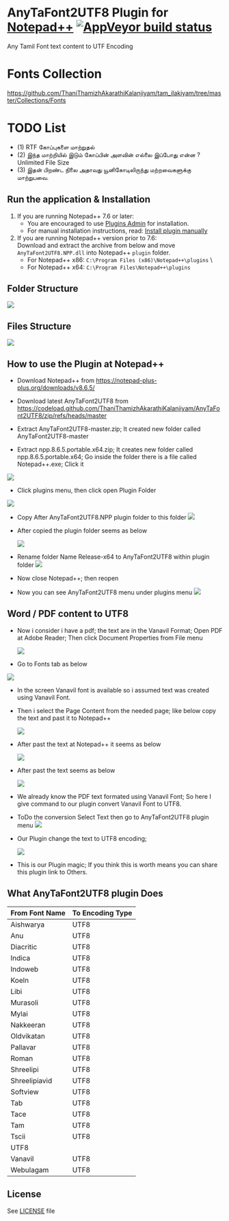 ﻿# AnyTaFont2UTF8 Plugin for [Notepad++](https://notepad-plus-plus.org/) [![AppVeyor build status](https://ci.appveyor.com/api/projects/status/github/Chocobo1/AnyTaFont2UTF8.NPP?branch=master&svg=true)](https://ci.appveyor.com/project/Chocobo1/AnyTaFont2UTF8.NPP)

Any Tamil Font text content to UTF Encoding

# Fonts Collection

https://github.com/ThaniThamizhAkarathiKalanjiyam/tam_ilakiyam/tree/master/Collections/Fonts

# TODO List

- (1) RTF கோப்புகளை மாற்றுதல் 
- (2) இந்த மாற்றியில்  இடும் கோப்பின் அளவின் எல்லை இப்போது என்ன ? Unlimited File Size
- (3) இதன் பிறண்ட  நிலை அதாவது யூனிகோடிலிருந்து மற்றவைகளுக்கு மாற்றுபவை. 

## Run the application & Installation

1. If you are running Notepad++ 7.6 or later:
   * You are encouraged to use [Plugins Admin](https://npp-user-manual.org/docs/plugins/#install-using-plugins-admin) for installation.
   * For manual installation instructions, read: [Install plugin manually](https://npp-user-manual.org/docs/plugins/#install-plugin-manually)
2. If you are running Notepad++ version prior to 7.6: \
   Download and extract the archive from below and move `AnyTaFont2UTF8.NPP.dll` into Notepad++ `plugin` folder.
   * For Notepad++ x86: `C:\Program Files (x86)\Notepad++\plugins` \
   * For Notepad++ x64: `C:\Program Files\Notepad++\plugins`

## Folder Structure

![](screenshots/AnyTaFont2UTF8.NPP.plugin-struct.JPG)

## Files Structure

![](screenshots/AnyTaFont2UTF8.NPP.plugin-Files-struct.JPG)

## How to use the Plugin at Notepad++

- Download Notepad++ from https://notepad-plus-plus.org/downloads/v8.6.5/

- Download latest AnyTaFont2UTF8 from https://codeload.github.com/ThaniThamizhAkarathiKalanjiyam/AnyTaFont2UTF8/zip/refs/heads/master

- Extract AnyTaFont2UTF8-master.zip; It created new folder called AnyTaFont2UTF8-master

- Extract npp.8.6.5.portable.x64.zip; It creates new folder called npp.8.6.5.portable.x64; Go inside the folder there is a file called Notepad++.exe; Click it

![](screenshots/2024-04-16-13-16-27-image.png)

- Click plugins menu, then click open Plugin Folder

![](screenshots/2024-04-16-13-17-57-image.png)

- Copy After AnyTaFont2UTF8.NPP plugin folder to this folder
  ![](screenshots/2024-04-16-13-20-39-image.png)

- After copied the plugin folder seems as below
  
  ![](screenshots/2024-04-16-13-23-34-image.png)

- Rename folder Name Release-x64 to AnyTaFont2UTF8 within plugin folder
  ![](screenshots/2024-04-16-13-25-51-image.png)

- Now close Notepad++; then reopen

- Now you can see AnyTaFont2UTF8 menu under plugins menu
  ![](screenshots/2024-04-16-13-27-59-image.png)

## Word / PDF content to UTF8

- Now i consider i have a pdf; the text are in the Vanavil Format; Open PDF at Adobe Reader; Then click Document Properties from File menu
  
  ![](screenshots/2024-04-16-13-34-49-image.png)

- Go to Fonts tab as below

![](screenshots/2024-04-16-13-36-28-image.png)

- In the screen Vanavil font is available so i assumed text was created using Vanavil Font.

- Then i select the Page Content from the needed page; like below copy the text and past it to Notepad++
  
  ![](screenshots/2024-04-16-13-40-54-image.png)

- After past the text at Notepad++ it seems as below
  
  ![](screenshots/2024-04-16-13-42-23-image.png)

- After past the text seems as below
  
  ![](screenshots/2024-04-16-13-43-58-image.png)

- We already know the PDF text formated using Vanavil Font; So here I give command to our plugin convert Vanavil Font to UTF8.

- ToDo the conversion Select Text then go to AnyTaFont2UTF8 plugin menu
  ![](screenshots/2024-04-16-13-48-01-image.png)

- Our Plugin change the text to UTF8 encoding; 
  
  ![](screenshots/2024-04-16-13-52-53-image.png)

- This is our Plugin magic; If you think this is worth means you can share this plugin link to Others.

## What AnyTaFont2UTF8 plugin Does

| From Font Name | To Encoding Type |
| -------------- | ---------------- |
| Aishwarya      | UTF8             |
| Anu            | UTF8             |
| Diacritic      | UTF8             |
| Indica         | UTF8             |
| Indoweb        | UTF8             |
| Koeln          | UTF8             |
| Libi           | UTF8             |
| Murasoli       | UTF8             |
| Mylai          | UTF8             |
| Nakkeeran      | UTF8             |
| Oldvikatan     | UTF8             |
| Pallavar       | UTF8             |
| Roman          | UTF8             |
| Shreelipi      | UTF8             |
| Shreelipiavid  | UTF8             |
| Softview       | UTF8             |
| Tab            | UTF8             |
| Tace           | UTF8             |
| Tam            | UTF8             |
| Tscii          | UTF8             |
| UTF8           |                  |
| Vanavil        | UTF8             |
| Webulagam      | UTF8             |

## License

See [LICENSE](./LICENSE) file
